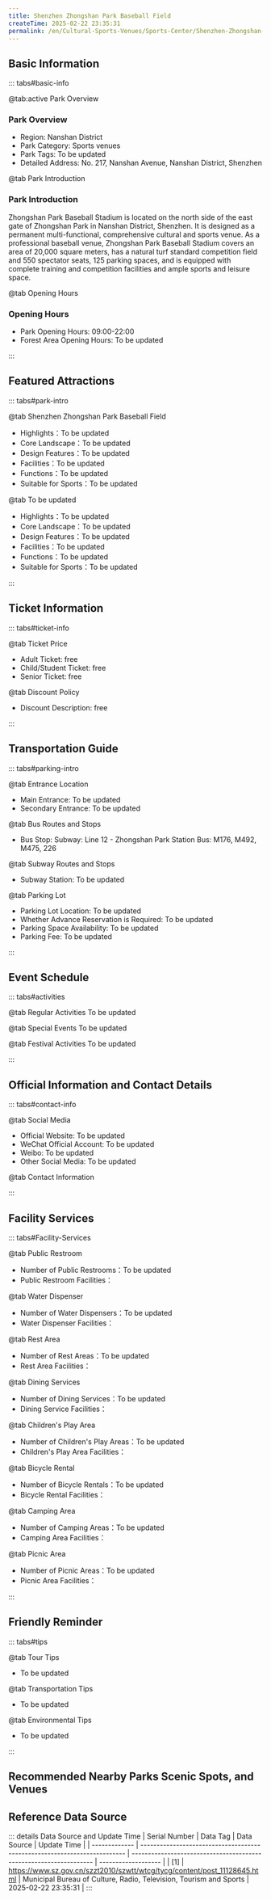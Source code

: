 ```yaml
---
title: Shenzhen Zhongshan Park Baseball Field
createTime: 2025-02-22 23:35:31
permalink: /en/Cultural-Sports-Venues/Sports-Center/Shenzhen-Zhongshan-Park-Baseball-Field/
---
```



<script setup>
import ImageSwiper from '/.vuepress/theme/components/ImageSwiper.vue'
// 轮播图数据
const swiperItems = [
    {
                link: 'https://www.sz.gov.cn/img/4/4097/4097686/11128645.png',
                title: 'Shenzhen Zhongshan Park Baseball Field',
                description: 'Zhongshan Park Baseball Stadium is located on the north side of the east gate of Zhongshan Park in N...',
                author: 'Municipal Bureau of Culture, Radio, Television, Tourism and Sports',
                date: '2025/02/23'
                },
  {
                link: 'https://www.sz.gov.cn/img/4/4097/4097686/11128645.png',
                title: 'Shenzhen Zhongshan Park Baseball Field',
                description: 'Zhongshan Park Baseball Stadium is located on the north side of the east gate of Zhongshan Park in N...',
                author: 'Municipal Bureau of Culture, Radio, Television, Tourism and Sports',
                date: '2025/02/23'
                }
]
// 配置项
const swiperConfig = {
  height: 500,
  showInfo: true
}
</script>
<!-- 轮播图组件 -->
<ImageSwiper :items="swiperItems" :config="swiperConfig" />



## Basic Information

::: tabs#basic-info

@tab:active Park Overview
### Park Overview
- Region: Nanshan District
- Park Category: Sports venues
- Park Tags: To be updated
- Detailed Address: No. 217, Nanshan Avenue, Nanshan District, Shenzhen

@tab Park Introduction
### Park Introduction
Zhongshan Park Baseball Stadium is located on the north side of the east gate of Zhongshan Park in Nanshan District, Shenzhen. It is designed as a permanent multi-functional, comprehensive cultural and sports venue. As a professional baseball venue, Zhongshan Park Baseball Stadium covers an area of 20,000 square meters, has a natural turf standard competition field and 550 spectator seats, 125 parking spaces, and is equipped with complete training and competition facilities and ample sports and leisure space.

@tab Opening Hours
### Opening Hours
- Park Opening Hours: 09:00-22:00
- Forest Area Opening Hours: To be updated

:::

## Featured Attractions

::: tabs#park-intro

@tab Shenzhen Zhongshan Park Baseball Field
<ImageCard
image="https://www.sz.gov.cn/img/4/4097/4097686/11128645.png"
    title="Shenzhen Zhongshan Park Baseball Field"
    description="Zhongshan Park Baseball Stadium is located on the north side of the east gate of Zhongshan Park in Nanshan District, Shenzhen. It is designed as a permanent multi-functional, comprehensive cultural and sports venue. As a professional baseball venue, Zhongshan Park Baseball Stadium covers an area of 20,000 square meters, has a natural turf standard competition field and 550 spectator seats, 125 parking spaces, and is equipped with complete training and competition facilities and ample sports and leisure space."
    date=""
    author="Municipal Bureau of Culture, Radio, Television, Tourism and Sports"
/>


- Highlights：To be updated
- Core Landscape：To be updated
- Design Features：To be updated
- Facilities：To be updated
- Functions：To be updated
- Suitable for Sports：To be updated

@tab To be updated
<ImageCard
image="https://www.sz.gov.cn/img/4/4097/4097686/11128645.png"
    title="Shenzhen Zhongshan Park Baseball Field"
    description="Zhongshan Park Baseball Stadium is located on the north side of the east gate of Zhongshan Park in Nanshan District, Shenzhen. It is designed as a permanent multi-functional, comprehensive cultural and sports venue. As a professional baseball venue, Zhongshan Park Baseball Stadium covers an area of 20,000 square meters, has a natural turf standard competition field and 550 spectator seats, 125 parking spaces, and is equipped with complete training and competition facilities and ample sports and leisure space."
    date=""
    author="Municipal Bureau of Culture, Radio, Television, Tourism and Sports"
/>


- Highlights：To be updated
- Core Landscape：To be updated
- Design Features：To be updated
- Facilities：To be updated
- Functions：To be updated
- Suitable for Sports：To be updated

:::

## Ticket Information

::: tabs#ticket-info

@tab Ticket Price
- Adult Ticket: free
- Child/Student Ticket: free
- Senior Ticket: free

@tab Discount Policy
- Discount Description: free

:::

## Transportation Guide

::: tabs#parking-intro

@tab Entrance Location
- Main Entrance: To be updated
- Secondary Entrance: To be updated

@tab Bus Routes and Stops
- Bus Stop: Subway: Line 12 - Zhongshan Park Station Bus: M176, M492, M475, 226

@tab Subway Routes and Stops
- Subway Station: To be updated

@tab Parking Lot
- Parking Lot Location: To be updated
- Whether Advance Reservation is Required: To be updated
- Parking Space Availability: To be updated
- Parking Fee: To be updated

:::

## Event Schedule

::: tabs#activities

@tab Regular Activities
To be updated

@tab Special Events
To be updated

@tab Festival Activities
To be updated

:::

## Official Information and Contact Details

::: tabs#contact-info

@tab Social Media
- Official Website: To be updated
- WeChat Official Account: To be updated
- Weibo: To be updated
- Other Social Media: To be updated

@tab Contact Information

:::

## Facility Services

::: tabs#Facility-Services

@tab Public Restroom
- Number of Public Restrooms：To be updated
- Public Restroom Facilities：

@tab Water Dispenser
- Number of Water Dispensers：To be updated
- Water Dispenser Facilities：

@tab Rest Area
- Number of Rest Areas：To be updated
- Rest Area Facilities：

@tab Dining Services
- Number of Dining Services：To be updated
- Dining Service Facilities：

@tab Children's Play Area
- Number of Children's Play Areas：To be updated
- Children's Play Area Facilities：

@tab Bicycle Rental
- Number of Bicycle Rentals：To be updated
- Bicycle Rental Facilities：

@tab Camping Area
- Number of Camping Areas：To be updated
- Camping Area Facilities：

@tab Picnic Area
- Number of Picnic Areas：To be updated
- Picnic Area Facilities：

:::

## Friendly Reminder

::: tabs#tips

@tab Tour Tips
- To be updated

@tab Transportation Tips
- To be updated

@tab Environmental Tips
- To be updated

:::

## Recommended Nearby Parks Scenic Spots, and Venues

<CardGrid>
  <ImageCard
        image="http://www.sz.gov.cn/img/4/4097/4097274/11117341.jpg"
        title="Comprehensive training hall (indoor tennis hall)"
        description="Baoan Comprehensive Training Hall (Indoor Tennis Hall) was completed and put into use in December 2015, covering an area of 4,029 square meters, with one underground floor and three above-ground floors, a total construction area of 7,743 square meters, and a main body height of 20.625 meters. There are three indoor hard tennis courts and two children's short tennis courts. The indoor facilities include central air conditioning, changing rooms, hot showers and multiple functional rooms."
        href="/en/Cultural-Sports-Venues/Sports-Center/Bao'an-District-Sports-Center/"
        author="To be updated"
        date="2025/01/02"
      />
      <ImageCard
        image="http://www.sz.gov.cn/img/4/4097/4097274/11117341.jpg"
        title="Comprehensive training hall (indoor tennis hall)"
        description="Baoan Comprehensive Training Hall (Indoor Tennis Hall) was completed and put into use in December 2015, covering an area of 4,029 square meters, with one underground floor and three above-ground floors, a total construction area of 7,743 square meters, and a main body height of 20.625 meters. There are three indoor hard tennis courts and two children's short tennis courts. The indoor facilities include central air conditioning, changing rooms, hot showers and multiple functional rooms."
        href="/en/Cultural-Sports-Venues/Sports-Center/Bao'an-District-Sports-Center/"
        author="To be updated"
        date="2025/01/02"
      />
    </CardGrid>


## Reference Data Source

::: details Data Source and Update Time
| Serial Number | Data Tag                                                                  | Data Source                                                        | Update Time         |
| ------------- | ------------------------------------------------------------------------- | ------------------------------------------------------------------ | ------------------- |
| [1]           | https://www.sz.gov.cn/szzt2010/szwtt/wtcg/tycg/content/post_11128645.html | Municipal Bureau of Culture, Radio, Television, Tourism and Sports | 2025-02-22 23:35:31 |
:::

